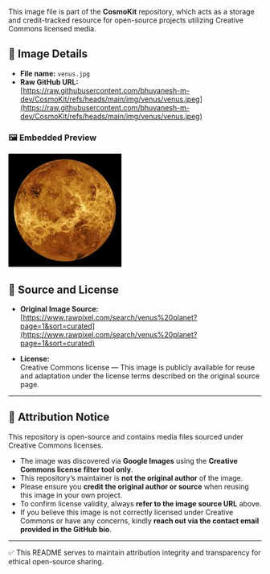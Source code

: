 This image file is part of the **CosmoKit** repository, which acts as a storage and credit-tracked resource for open-source projects utilizing Creative Commons licensed media.

## 📄 Image Details

- **File name:** `venus.jpg`
- **Raw GitHub URL:**  
  [https://raw.githubusercontent.com/bhuvanesh-m-dev/CosmoKit/refs/heads/main/img/venus/venus.jpeg](https://raw.githubusercontent.com/bhuvanesh-m-dev/CosmoKit/refs/heads/main/img/venus/venus.jpeg)

### 🖼️ Embedded Preview

![sun image](https://raw.githubusercontent.com/bhuvanesh-m-dev/CosmoKit/refs/heads/main/img/venus/venus.jpeg)

## 🔗 Source and License

- **Original Image Source:**  
  [https://www.rawpixel.com/search/venus%20planet?page=1&sort=curated](https://www.rawpixel.com/search/venus%20planet?page=1&sort=curated)
  
- **License:**  
  Creative Commons license — This image is publicly available for reuse and adaptation under the license terms described on the original source page.

---

## 📢 Attribution Notice

This repository is open-source and contains media files sourced under Creative Commons licenses.

- The image was discovered via **Google Images** using the **Creative Commons license filter tool only**.
- This repository’s maintainer is **not the original author** of the image.
- Please ensure you **credit the original author or source** when reusing this image in your own project.
- To confirm license validity, always **refer to the image source URL** above.
- If you believe this image is not correctly licensed under Creative Commons or have any concerns, kindly **reach out via the contact email provided in the GitHub bio**.

---

✅ This README serves to maintain attribution integrity and transparency for ethical open-source sharing.
